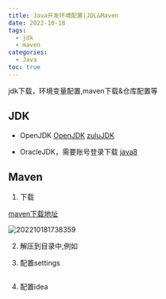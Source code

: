 ```yaml
---
title: Java开发环境配置|JDL&Maven
date: 2022-10-18
tags:
  - jdk
  - maven
categories:
  - Java
toc: true
---
```


jdk下载，环境变量配置,maven下载&仓库配置等

<!-- more -->



## JDK

- OpenJDK
    [OpenJDK](https://mirrors.tuna.tsinghua.edu.cn/Adoptium/8/jdk/x64/windows/OpenJDK8U-jdk_x64_windows_hotspot_8u345b01.msi)
    [zuluJDK](https://cdn.azul.com/zulu/bin/zulu8.64.0.19-ca-jdk8.0.345-win_x64.msi)

- OracleJDK，需要账号登录下载
    [java8](https://www.oracle.com/java/technologies/downloads/#java8)

## Maven

1. 下载
   
[maven下载地址](https://maven.apache.org/download.cgi)

![202210181738359](https://fastly.jsdelivr.net/gh/qbmzc/images/2022/202210181738359.png)

2. 解压到目录中,例如

3. 配置settings
   
   ```xml

   ```

4. 配置idea

